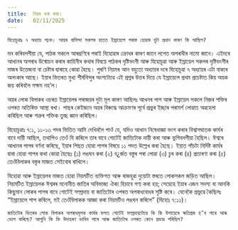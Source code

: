 ```yaml
---
title:  নিয়ম ভঙ্গ কৰা।
date:   02/11/2025
---
```


`যিহোচূৱাঃ ৭ অধ্যায় পঢ়ক। আয়ৰ বাসিন্দা সকলৰ হাতত ইস্ৰায়েলে পৰাস্ত হোৱাৰ দুটা প্ৰধান কাৰণ কি আছিল?`

মন কৰিবলগীয়া যে, পাঠক সকলে আৰম্ভণিৰে পৰাই যিহোৱাৰ ক্ৰোধৰ কাৰণ জানে লগেত অপৰাধীৰ নামো জানে। এইদৰে আখানৰ অপৰাধ উন্মোচন কৰাৰ কাহিনীৰ কথাৰ বিষয়ে পাঠকৰ দৃষ্টিভংগী আৰু যিহোচূৱা আৰু ইস্ৰায়েল সকলৰ দৃষ্টিভংগীৰ মাজৰ উত্তেজনা বা চেষ্টাৰ দ্বাৰাহে কোৱা হৈছে। পুৰণি নিয়মৰ আন বহুতো অধ্যায়ৰ দৰে যিহোচূৱা ৭ অধ্যায়ৰ এটা বাক্যৰ অলংকাৰ আছে। ইয়াৰ ভিতৰত মুখ্য শীৰ্ষবিন্দুৰ অংশটোৱে এই প্ৰশ্নৰ উত্তৰ দিয়ে যে ইস্ৰায়েলে প্ৰথম প্ৰচেষ্টাত কিয় অয়ক জয় কৰিবলৈ সক্ষম নহ’ল।

অয়ৰ লোক বিলাকৰ ওচৰত ইস্ৰায়েলৰ পৰাজয়ৰ দুটা মূল কাৰণ আছিলঃ আখনৰ পাপ আৰু ইস্ৰায়েল সকলে নিজৰ শক্তিৰ ওপৰত অতিৰিক্ত আস্থা ৰখা। পাছৰ কেইজনে অয়ৰ বিৰুদ্ধে আক্ৰমণৰ পূৰ্বে প্ৰভুৰ ইচ্ছাৰ পৰামৰ্শ লোৱাত অৱহেলা কৰিছিল আৰু শত্ৰুৰ শক্তিক তুচ্ছ জ্ঞান কৰিছিল।

যিহোচূৱাঃ ৭:১, ১১-১৩ পদৰ ভিত্তিত আমি দেখিবলৈ পাওঁ যে, যদিও আখান নিষেধাজ্ঞা ভংগ কৰাৰ বিশ্বাসঘাতক কাৰ্যৰ বাবে দায়ী আছিল, তথাপিও তেওঁ যি কৰিলে তাৰ বাবে গোটেই জাতিটোক দায়ী কৰা আৰু ভুগিবলগীয়া হৈছিল। ঈশ্বৰে আখানৰ পাপৰ বৰ্ণনা কৰিছে, ইয়াৰ পিছত হোৱা পাপৰ বিষয়ে ১১ পদত উল্লেখ কৰা হৈছে। ইয়াত পাঁচটা নিৰ্দিষ্ট কাৰ্যৰ দ্বাৰা হোৱা পাপৰ কথা কোৱা হৈছেঃ (১) লঙঘন কৰা (২) ব¿ৰ্জত বস্তুৰ পৰা লোৱা (৩) চুৰ কৰা (৪) প্ৰতাৰণা কৰা (৫) তেওঁবিলাকৰ বস্তুৰ মাজত সেইবোৰ ৰাখিলে।

যিহোৱা আৰু ইস্ৰায়েলৰ মাজত হোৱা নিয়মটিত ব্যক্তিগত আৰু ৰাজহুৱা দুয়োটা স্তৰতে লোকসকল জড়িত আছিল। নিয়মটিত ইস্ৰায়েলক ঈশ্বৰৰ মনোনীত জাতিৰ অবিভাজ্য ঐক্য হিচাবে গণ্য কৰা হয়; সেয়েহে ইয়াৰ এজন সদস্য বা আনকি কিছুমান লোকৰ পাপৰ বাবে গোটেই সম্প্ৰদায় বা জাতিটোৰ ওপৰত অপৰাধবোধৰ সৃষ্টি কৰে। যেনেকৈ প্ৰভুৱে কৈছিলঃ “ইস্ৰায়েলে পাপ কৰিলে, মই তেওঁবিলাকক আজ্ঞা কৰা নিয়মটিও লঙঘন কৰিলে” (যিহোঃ ৭:১১)।

`জাতিটোৰ ভিতৰৰ লোক বিলাকৰ অপৰাধমূলক কাৰ্যৰ ফলত গোটেই সম্প্ৰদায়টোৱে কি কি উপায়েৰে ক্ষতিগ্ৰস্ত হ’ব পাৰে আৰু ভোগ কৰিছে? আপুনি কি কি উদাহৰণ ভাবিব পাৰে আৰু জাতিটোৰ ওপৰত কেনে প্ৰভাৱ পৰিছিল?`